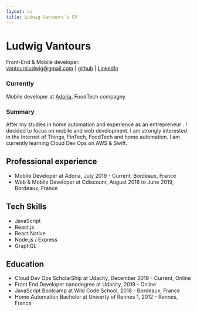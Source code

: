 ```yaml
---
layout: cv
title: Ludwig Vantours's CV
---
```


# Ludwig Vantours
<div id="cv-subtitle">Front-End & Mobile developer.</div>

<div id="webaddress">
<a href="vantoursludwig@gmail.com">vantoursludwig@gmail.com</a>
| <a href="https://github.com/ludwig-vaan">github</a> | <a href="www.linkedin.com/in/ludwig- vantours">LinkedIn</a>
</div>

### Currently

Mobile developer at <a href="https://pro.adoria.com">Adoria</a>, FoodTech compagny.

### Summary

After my studies in home automation and experience as an entrepreneur . I decided to focus on mobile and web development. I am strongly interested in the Internet of Things, FinTech, FoodTech and home automation.
I am currently learning Cloud Dev Ops on AWS & Swift.

## Professional experience

- <span id="xp">Mobile Developer</span> at Adoria, July 2019 - Current, Bordeaux, France
- <span id="xp">Web & Mobile Developer</span> at Cdiscount, August 2018 to June 2019, Bordeaux, France

## Tech Skills

- JavaScript
- React.js
- React Native
- Node.js / Express
- GraphQL

## Education

- <span id="xp">Cloud Dev Ops ScholarShip</span> at Udacity, December 2019 - Current, Online
- <span id="xp">Front End Developer nanodegree</span> at Udacity, 2019 - Online
- <span id="xp">JavaScript Bootcamp</span> at Wild Code School, 2018 - Bordeaux, France
- <span id="xp">Home Automation Bachelor</span> at Univerty of Rennes 1, 2012 - Rennes, France


